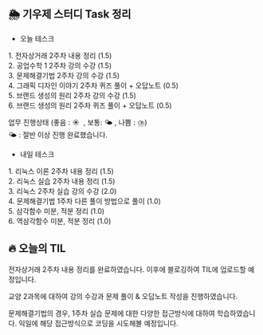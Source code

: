 ## 🌦️ 기우제 스터디 Task 정리

- 오늘 테스크

1. 전자상거래 2주차 내용 정리 (1.5)  
2. 공업수학 1 2주차 강의 수강 (1.5)   
3. 문제해결기법 2주차 강의 수강 (1.5)   
4. 그래픽 디자인 이야기 2주차 퀴즈 풀이 + 오답노트 (0.5)   
5. 브랜드 생성의 원리 2주차 강의 수강 (1.5)   
6. 브랜드 생성의 원리 2주차 퀴즈 풀이 + 오답노트 (0.5)  

업무 진행상태 (좋음 : ☀  , 보통: 🌤 , 나쁨 : ⛈)   
🌤 : 절반 이상 진행 완료했습니다.
 
- 내일 테스크

1. 리눅스 이론 2주차 내용 정리 (1.5)   
2. 리눅스 실습 2주차 내용 정리 (1.5)   
3. 리눅스 2주차 실습 강의 수강 (2.0)  
4. 문제해결기법 1주차 다른 풀이 방법으로 풀이 (1.0)  
5. 삼각함수 미분, 적분 정리 (1.0)   
6. 역삼각함수 미분, 적분 정리 (1.0)  

## 🔥 오늘의 TIL

전자상거래 2주차 내용 정리를 완료하였습니다. 이후에 블로깅하여 TIL에 업로드할 예정입니다.

교양 2과목에 대하여 강의 수강과 문제 풀이 & 오답노트 작성을 진행하였습니다.  

문제해결기법의 경우, 1주차 실습 문제에 대한 다양한 접근방식에 대하여 학습하였습니다. 익일에 해당 접근방식으로 코딩을 시도해볼 예정입니다.
